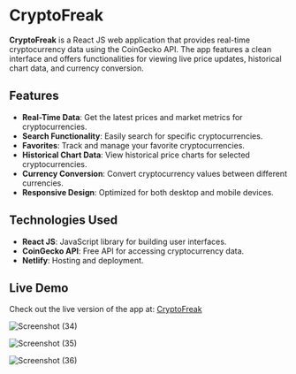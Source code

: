 # CryptoFreak

**CryptoFreak** is a React JS web application that provides real-time cryptocurrency data using the CoinGecko API. The app features a clean interface and offers functionalities for viewing live price updates, historical chart data, and currency conversion.

## Features
- **Real-Time Data**: Get the latest prices and market metrics for cryptocurrencies.
- **Search Functionality**: Easily search for specific cryptocurrencies.
- **Favorites**: Track and manage your favorite cryptocurrencies.
- **Historical Chart Data**: View historical price charts for selected cryptocurrencies.
- **Currency Conversion**: Convert cryptocurrency values between different currencies.
- **Responsive Design**: Optimized for both desktop and mobile devices.

## Technologies Used
- **React JS**: JavaScript library for building user interfaces.
- **CoinGecko API**: Free API for accessing cryptocurrency data.
- **Netlify**: Hosting and deployment.

## Live Demo
Check out the live version of the app at: [CryptoFreak](https://cryptofreak.netlify.app/)


![Screenshot (34)](https://github.com/user-attachments/assets/d989342a-e1c3-4704-94b0-8b9b9d60ba18)



![Screenshot (35)](https://github.com/user-attachments/assets/9b4b3559-e115-4206-bc53-429c86b97af4)




![Screenshot (36)](https://github.com/user-attachments/assets/a941756e-8b5e-4b0d-9063-4e1c1ac25a1d)

